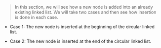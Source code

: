 
 > In this section, we will see how a new node is added into an already existing linked list. We will
take two cases and then see how insertion is done in each case. 


 - Case 1: The new node is inserted at the beginning of the circular linked list.
 

 - Case 2: The new node is inserted at the end of the circular linked list. 

